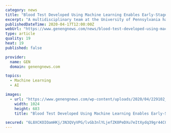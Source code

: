 ```yaml
---
category: news
title: "Blood Test Developed Using Machine Learning Enables Early-Stage Pancreatic Cancer Detection and Disease Staging"
excerpt: "A multidisciplinary team at the University of Pennsylvania has used machine learning to develop a liquid biopsy that can detect early stages of the most common form of pancreatic cancer by measuring multiple biomarkers in a single blood sample. In a blinded study, the multi-analyte test was found to be more accurate than single biomarker ..."
publishedDateTime: 2020-04-17T12:00:00Z
webUrl: "https://www.genengnews.com/news/blood-test-developed-using-machine-learning-enables-early-stage-pancreatic-cancer-detection-and-disease-staging/"
type: article
quality: 19
heat: 19
published: false

provider:
  name: GEN
  domain: genengnews.com

topics:
  - Machine Learning
  - AI

images:
  - url: "https://www.genengnews.com/wp-content/uploads/2020/04/229102_web-1024x683.jpg"
    width: 1024
    height: 683
    title: "Blood Test Developed Using Machine Learning Enables Early-Stage Pancreatic Cancer Detection and Disease Staging"

secured: "6L8XCKOIOamHKj/3N3QVyVPG/lvGb3nlYLjefZK0PeDXu7eItXydq39gr44C0SJkT5Dm+UC0xYpHBuC2OLoS2fqRc+vyLaS4mnnKusBHHPw+BTUSq8kvGbSR19jl8MJa+o/0gtChU9eABtNQH4DfQZgiNltlfyF+wD0EksLeu9R2KESJnfVTTlRkoFxMhfSgwE5IwxL1sDDSzybHKLLvf9z/oZPtg1Yhp8S05rYmuEsvDR6Jkv77a5CVXJPxkyaY6TRXK2njZVG1+JlD7tVEc2M3bcLacPVBknzUYy42U/aLoQBeskLXA+Tpiojg0B7ck9c45P+eOpICjJXGMXRbK0XCdG/TxwBiEt7/b4/9GBmFJ6fmjTcM3f+AivgU4bUjUPWoQyOmWYRW7KGozBaRGl5v1stszfrCNWILIWj7RgDBZrtBxPNwbJqn5WTwelaDuInP0W+CvmmtjU6R0ki6ezmr0WcbVsMHO89rbybPlBI=;GVxg9gTl+uxfuTZ2pCGa7w=="
---
```


